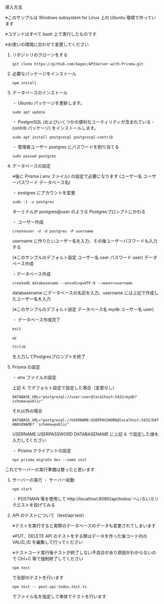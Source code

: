 
導入方法

※このサンプルは Windows subsystem for Linux 上の Ubuntu 環境で作っています

※コマンドはすべて bash 上で実行したものです

※お使いの環境に合わせて変更してください

1. リポジトリのクローンをする

	```git clone https://github.com/kagec/APIServer-with-Prisma.git```

1. 必要なパッケージをインストール

	`npm install`

1. データベースのインストール 

	・ Ubuntu パッケージを更新します。

	```sudo apt update```

	・ PostgreSQL (およびいくつかの便利なユーティリティが含まれている -contrib パッケージ) をインストールします。
		
	```sudo apt install postgresql postgresql-contrib```

	・ 管理者ユーザー postgres にパスワードを割り当てる

	```sudo passwd postgres```


1. データベースの設定

	※後に Prisma (.env ファイル) の設定で必要になります (ユーザー名 ユーザーパスワード データベース名)

	・ postgres にアカウントを変更

	```sudo -i -u postgres```

	ターミナルが postgres@user のような Postgresプロンプトにかわる

	・ ユーザー作成	

	```createuser -d -U postgres -P username```

	username に作りたいユーザー名を入力、その後ユーザーパスワードも入力する

	(※このサンプルのデフォルト設定 ユーザー名 user パスワード user)
	 データベース作成　

	・データベース作成

	```createdb databasename --encoding=UTF-8 --owner=username```

	databasename にデータベースの名前を入力、username には上記で作成したユーザー名を入力

	(※このサンプルのデフォルト設定 データベース名 mydb ユーザー名 user)

	・ データベース作成完了
	
	```exit ```
	
	or 
	
	```Ctrl+D```
	
	を入力してPostgresプロンプトを終了

1. Prisma の設定

	・.env ファイルの設定
	
	上記 4. でデフォルト設定で設定した場合（変更なし）

	```DATABASE_URL="postgresql://user:user@localhost:5432/mydb?schema=public"```

	それ以外の場合

	```DATABASE_URL="postgresql://USERNAME:USERPASSWORD@localhost:5432/DATABASENAME?``schema=public"```

	USERNAME USERPASSWORD DATABASENAME に上記 4. で設定した値を入力してください

	・ Prisma クライアントの設定 

	```npx prisma migrate dev --name init```


これでサーバーの実行準備は整ったと思います




1. サーバーの実行
	・ サーバー起動

	```npm start```

	・ POSTMAN 等を使用して http://localhost:8080/api/todos/ へいろいろリクエストを投げてみる




1. API のテストについて（test/api test）

	※テストを実行すると実際のデータベースのデータも変更されてしまいます

	※PUT、DELETE API のテストをする際はデータを作った後コード内の VALID_ID を編集して行ってください

	※テストコード実行後テストが終了しない不具合があり原因がわからないので Ctrl+C 等で強制終了してください

	```npm test```

	で全部のテストを行います

	```npm test -- post-api-todos.test.ts```

	でファイル名を指定して単体でテストを行います

	